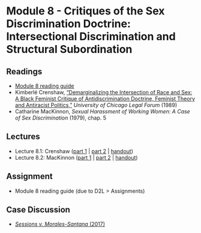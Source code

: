 # Module 8 - Critiques of the Sex Discrimination Doctrine: Intersectional Discrimination and Structural Subordination

## Readings

- [Module 8 reading guide](https://github.com/dingherself/phil-324/raw/main/reading-guides/08-reading-guide.docx)
- Kimberlé Crenshaw, [“Demarginalizing the Intersection of Race and Sex: A Black Feminist Critique of Antidiscrimination Doctrine, Feminist Theory and Antiracist Politics,”](https://chicagounbound.uchicago.edu/cgi/viewcontent.cgi?article=1052&context=uclf) *University of Chicago Legal Forum* (1989)
- Catharine MacKinnon, *Sexual Harassment of Working Women: A Case of Sex Discrimination* (1979), chap. 5

## Lectures

- Lecture 8.1: Crenshaw ([part 1](https://youtu.be/1hI8Y5Ws_AI) \| [part 2](https://youtu.be/MgdizBtUxzI) \| [handout](https://github.com/dingherself/phil-324/blob/main/handouts/08-crenshaw.md))
- Lecture 8.2: MacKinnon ([part 1](https://youtu.be/oAaxzeV0MZg) \| [part 2](https://youtu.be/nJ97Rnfu-ng) \| [handout](https://github.com/dingherself/phil-324/blob/main/handouts/08-mackinnon.md))

## Assignment

- Module 8 reading guide (due to D2L > Assignments)

## Case Discussion

- [*Sessions v. Morales-Santana* (2017)](https://github.com/dingherself/phil-324/blob/main/case-discussions/04-morales-santana.md)